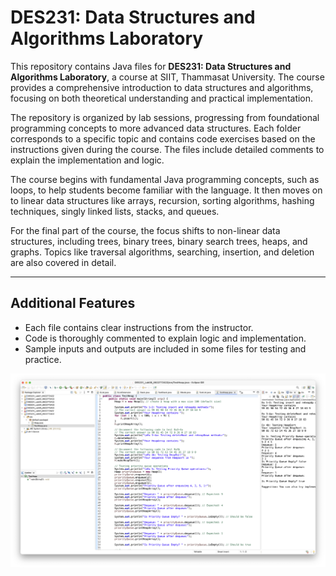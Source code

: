 # DES231: Data Structures and Algorithms Laboratory

This repository contains Java files for **DES231: Data Structures and Algorithms Laboratory**, a course at SIIT, Thammasat University. The course provides a comprehensive introduction to data structures and algorithms, focusing on both theoretical understanding and practical implementation.

The repository is organized by lab sessions, progressing from foundational programming concepts to more advanced data structures. Each folder corresponds to a specific topic and contains code exercises based on the instructions given during the course. The files include detailed comments to explain the implementation and logic.

The course begins with fundamental Java programming concepts, such as loops, to help students become familiar with the language. It then moves on to linear data structures like arrays, recursion, sorting algorithms, hashing techniques, singly linked lists, stacks, and queues. 

For the final part of the course, the focus shifts to non-linear data structures, including trees, binary trees, binary search trees, heaps, and graphs. Topics like traversal algorithms, searching, insertion, and deletion are also covered in detail.

---

## Additional Features  

- Each file contains clear instructions from the instructor.  
- Code is thoroughly commented to explain logic and implementation.  
- Sample inputs and outputs are included in some files for testing and practice.  

![](https://raw.githubusercontent.com/npwitk/DES231-Data-Structures-and-Algorithms-Laboratory/refs/heads/main/readme_screenshot.png)
